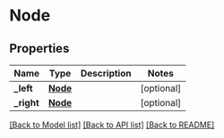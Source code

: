 # Node

## Properties
Name | Type | Description | Notes
------------ | ------------- | ------------- | -------------
**_left** | [**Node**](Node.md) |  | [optional] 
**_right** | [**Node**](Node.md) |  | [optional] 

[[Back to Model list]](../README.md#documentation-for-models) [[Back to API list]](../README.md#documentation-for-api-endpoints) [[Back to README]](../README.md)


